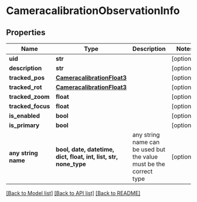 # CameracalibrationObservationInfo


## Properties
Name | Type | Description | Notes
------------ | ------------- | ------------- | -------------
**uid** | **str** |  | [optional] 
**description** | **str** |  | [optional] 
**tracked_pos** | [**CameracalibrationFloat3**](CameracalibrationFloat3.md) |  | [optional] 
**tracked_rot** | [**CameracalibrationFloat3**](CameracalibrationFloat3.md) |  | [optional] 
**tracked_zoom** | **float** |  | [optional] 
**tracked_focus** | **float** |  | [optional] 
**is_enabled** | **bool** |  | [optional] 
**is_primary** | **bool** |  | [optional] 
**any string name** | **bool, date, datetime, dict, float, int, list, str, none_type** | any string name can be used but the value must be the correct type | [optional]

[[Back to Model list]](../README.md#documentation-for-models) [[Back to API list]](../README.md#documentation-for-api-endpoints) [[Back to README]](../README.md)


